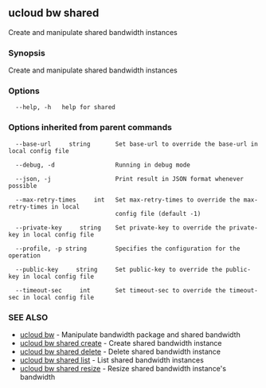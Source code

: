 

## ucloud bw shared

Create and manipulate shared bandwidth instances

### Synopsis

Create and manipulate shared bandwidth instances

### Options

```
  --help, -h   help for shared 

```

### Options inherited from parent commands

```
  --base-url     string       Set base-url to override the base-url in local config file 

  --debug, -d                 Running in debug mode 

  --json, -j                  Print result in JSON format whenever possible 

  --max-retry-times     int   Set max-retry-times to override the max-retry-times in local
                              config file (default -1) 

  --private-key     string    Set private-key to override the private-key in local config file 

  --profile, -p string        Specifies the configuration for the operation 

  --public-key     string     Set public-key to override the public-key in local config file 

  --timeout-sec     int       Set timeout-sec to override the timeout-sec in local config file 

```

### SEE ALSO

* [ucloud bw](developer/cli/cmd/ucloud/bw)	 - Manipulate bandwidth package and shared bandwidth
* [ucloud bw shared create](developer/cli/cmd/ucloud/bw/shared/create)	 - Create shared bandwidth instance
* [ucloud bw shared delete](developer/cli/cmd/ucloud/bw/shared/delete)	 - Delete shared bandwidth instance
* [ucloud bw shared list](developer/cli/cmd/ucloud/bw/shared/list)	 - List shared bandwidth instances
* [ucloud bw shared resize](developer/cli/cmd/ucloud/bw/shared/resize)	 - Resize shared bandwidth instance's bandwidth

